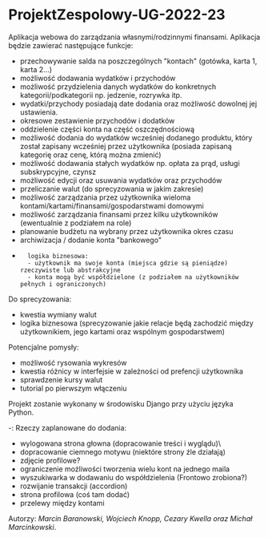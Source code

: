 # ProjektZespolowy-UG-2022-23

Aplikacja webowa do zarządzania własnymi/rodzinnymi finansami. Aplikacja będzie zawierać następujące funkcje:
- przechowywanie salda na poszczególnych "kontach" (gotówka, karta 1, karta 2...)
- możliwość dodawania wydatków i przychodów
- możliwość przydzielenia danych wydatków do konkretnych kategorii/podkategorii np. jedzenie, rozrywka itp.
- wydatki/przychody posiadają date dodania oraz możliwość dowolnej jej ustawienia.
- okresowe zestawienie przychodów i dodatków
- oddzielenie części konta na część oszczędnościową
- możliwość dodania do wydatków wcześniej dodanego produktu, który został zapisany wcześniej przez użytkownika (posiada zapisaną kategorię oraz cenę, którą można zmienić)
- możliwość dodawania stałych wydatków np. opłata za prąd, usługi subskrypcyjne, czynsz
- możliwość edycji oraz usuwania wydatków oraz przychodów
- przeliczanie walut (do sprecyzowania w jakim zakresie)
- możliwość zarządzania przez użytkownika wieloma kontami/kartami/finansami/gospodarstwami domowymi
- możliwość zarządzania finansami przez kilku użytkowników (ewentualnie z podziałem na role)
- planowanie budżetu na wybrany przez użytkownika okres czasu
- archiwizacja / dodanie konta "bankowego"
-       logika biznesowa: 
        - użytkownik ma swoje konta (miejsca gdzie są pieniądze) rzeczywiste lub abstrakcyjne 
        - konta mogą być współdzielone (z podziałem na użytkowników pełnych i ograniczonych)

Do sprecyzowania:
- kwestia wymiany walut 
- logika biznesowa (sprecyzowanie jakie relacje będą zachodzić między użytkownikiem, jego kartami oraz wspólnym gospodarstwem)

Potencjalne pomysły:
- możliwość rysowania wykresów
- kwestia różnicy w interfejsie w zależności od prefencji użytkownika
- sprawdzenie kursy walut
- tutorial po pierwszym włączeniu

Projekt zostanie wykonany w środowisku Django przy użyciu języka Python.

-:
Rzeczy zaplanowane do dodania:
- wylogowana strona głowna (dopracowanie treści i wyglądu)\
- dopracowanie ciemnego motywu (niektóre strony źle działają)
- zdjęcie profilowe?
- ograniczenie możliwości tworzenia wielu kont na jednego maila
- wyszukiwarka w dodawaniu do współdzielenia (Frontowo zrobiona?)
- rozwijanie transakcji (accordion)
- strona profilowa (coś tam dodać)
- przelewy między kontami

Autorzy: *Marcin Baranowski, Wojciech Knopp, Cezary Kwella oraz Michał Marcinkowski*.
